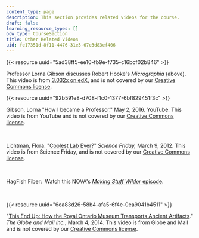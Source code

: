```yaml
---
content_type: page
description: This section provides related videos for the course.
draft: false
learning_resource_types: []
ocw_type: CourseSection
title: Other Related Videos
uid: fe17351d-8f11-4476-31e3-67e3d83ef406
---
```

{{< resource uuid="5ad38ff5-ee10-fb9e-f735-c16bcf02b846" >}}

Professor Lorna Gibson discusses Robert Hooke's *Micrographia* (above). This video is from [3.032x on edX](http://www.edx.org/course/mechanical-behavior-materials-mitx-3-032x), and is not covered by our [Creative Commons license](https://ocw-studio.odl.mit.edu/terms/#cc).

{{< resource uuid="92b591e8-d708-f1c0-1377-6bf829451f3c" >}}

Gibson, Lorna "How I became a Professor." May 2, 2016. YouTube. This video is from YouTube and is not covered by our [Creative Commons license](https://ocw-studio.odl.mit.edu/terms/#cc). 

 

Lichtman, Flora. "[Coolest Lab Ever?](https://web.archive.org/web/20140727023655/http://www.sciencefriday.com/video/03/09/2012/coolest-lab-ever.html)" *Science Friday,* March 9, 2012. This video is from Science Friday, and is not covered by our [Creative Commons license](https://ocw-studio.odl.mit.edu/terms/#cc).

 

HagFish Fiber:  Watch this NOVA's [*Making Stuff Wilder* episode](https://mass.pbslearningmedia.org/resource/nvmms.sci.eng.hagfish/fabric-from-hagfish-slime/).

 

{{< resource uuid="6ea83d26-58b4-afa5-6f4e-0ea9041b4511" >}}

"[This End Up: How the Royal Ontario Museum Transports Ancient Artifacts](http://www.theglobeandmail.com/arts/arts-video/this-end-up-how-the-royal-ontario-museum-transports-ancient-artifacts/article17281558/)." *The Globe and Mail Inc.*, March 4, 2014. This video is from Globe and Mail and is not covered by our [Creative Commons license](https://ocw-studio.odl.mit.edu/terms/#cc).